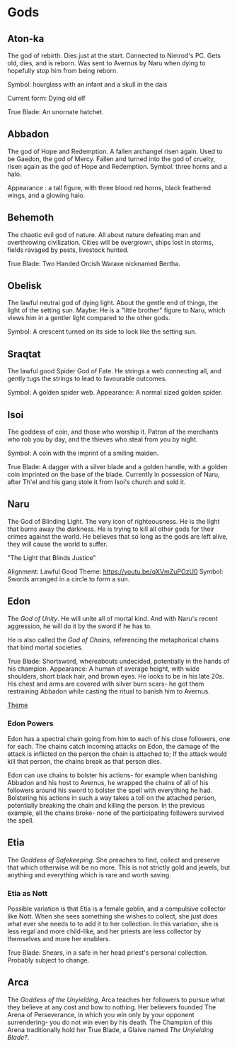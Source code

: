 # Gods

## Aton-ka

The god of rebirth. Dies just at the start. Connected to Nimrod's PC.
Gets old, dies, and is reborn. Was sent to Avernus by Naru when
dying to hopefully stop him from being reborn.

Symbol: hourglass with an infant and a skull in the dais

Current form: Dying old elf

True Blade: An unornate hatchet.

## Abbadon

The god of Hope and Redemption. A fallen archangel risen again.
Used to be Gaedon, the god of Mercy. 
Fallen and turned into the god of cruelty,
risen again as the god of Hope and Redemption.
Symbol: three horns and a halo.

Appearance : a tall figure, with three blood red horns, black feathered wings, and a glowing halo.

## Behemoth

The chaotic evil god of nature. All about nature defeating man and overthrowing
civilization. Cities will be overgrown, ships lost in storms, fields ravaged
by pests, livestock hunted.

True Blade: Two Handed Orcish Waraxe nicknamed Bertha.

## Obelisk

The lawful neutral god of dying light. About the gentle end of things, the light
of the setting sun.
Maybe: He is a "little brother" figure to Naru, which views him in a gentler
light compared to the other gods.

Symbol: A crescent turned on its side to look like the setting sun.

## Sraqtat

The lawful good Spider God of Fate. He strings a web connecting all, and gently 
tugs the strings to lead to favourable outcomes.

Symbol: A golden spider web.
Appearance: A normal sized golden spider.

## Isoi
The goddess of coin, and those who worship it. Patron
of the merchants who rob you by day, and the 
thieves who steal from you by night.

Symbol: A coin with the imprint of a smiling maiden.

True Blade: A dagger with a silver blade and a golden handle, with a golden
coin imprinted on the base of the blade. Currently in possession of Naru, after
Th'el and his gang stole it from Isoi's church and sold it. 

## Naru

The God of Blinding Light. The very icon of righteousness. He is the light
that burns away the darkness. He is trying to kill all other gods for their
crimes against the world. He believes that so long as the gods are left alive,
they will cause the world to suffer. 

"The Light that Blinds Justice"

Alignment: Lawful Good
Theme: https://youtu.be/qXVmZuPOzU0
Symbol: Swords arranged in a circle to form a sun.

## Edon

The *God of Unity*. He will unite all of mortal kind. And with Naru's recent
aggression, he will do it by the sword if he has to.

He is also called the *God of Chains*, referencing the metaphorical chains that bind
mortal societies.

True Blade: Shortsword, whereabouts undecided, potentially in the hands of his
champion.
Appearance: A human of average height, with wide shoulders, short black hair,
and brown eyes. He looks to be in his late 20s. His chest and arms are covered
with silver burn scars- he got them restraining Abbadon while casting the ritual
to banish him to Avernus.

[Theme](https://youtu.be/mPTCq3LiZSE)

### Edon Powers
Edon has a spectral chain going from him to each of his close followers, one for each.
The chains catch incoming attacks on Edon, the damage of the attack is inflicted on the
person the chain is attached to; If the attack would kill that person, the chains break
as that person dies.

Edon can use chains to bolster his actions- for example when banishing Abbadon and his
host to Avernus, he wrapped the chains of all of his followers around his sword to bolster
the spell with everything he had.
Bolstering his actions in such a way takes a toll on the attached person, potentially
breaking the chain and killing the person. In the previous example, all the chains broke-
none of the participating followers survived the spell.

## Etia

The *Goddess of Safekeeping*. She preaches to find, collect and preserve that
which otherwise will be no more. This is not strictly gold and jewels, but
anything and everything which is rare and worth saving. 

### Etia as Nott
Possible variation is that Etia is a female goblin, and a compulsive collector
like Nott. When she sees something she wishes to collect, she just does what
ever she needs to to add it to her collection. In this variation, she is less
regal and more child-like, and her priests are less collector by themselves and
more her enablers. 

True Blade: Shears, in a safe in her head priest's personal collection. Probably
subject to change.

## Arca

The *Goddess of the Unyielding*, Arca teaches her followers to pursue what they
believe at any cost and bow to nothing. Her believers founded The Arena of
Perseverance, in which you win only by your opponent surrendering- you do not
win even by his death. The Champion of this Arena traditionally hold her True
Blade, a Glaive named _The Unyielding Blade?_.
